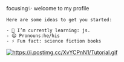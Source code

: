 <div>
    focusing✨
    welcome to my profile

    Here are some ideas to get you started:

    - 🌱 I’m currently learning: js.
    - 😄 Pronouns:he/his
    - ⚡ Fun fact: science fiction books
 </div>
<div>
  <a href=""><img src="https://i.postimg.cc/XvYCPnN1/Tutorial.gif" border="0" alt="https://i.postimg.cc/XvYCPnN1/Tutorial.gif"/></a>
</div>
